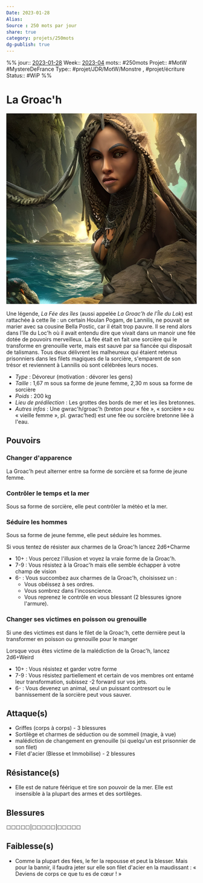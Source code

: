 ```yaml
---
Date: 2023-01-28
Alias:
Source : 250 mots par jour
share: true
category: projets/250mots
dg-publish: true
---
```

%%
jour::  [2023-01-28](2023-01-28.md)
Week:: [2023-04](../../week/2023-04.md)
mots:: #250mots 
Projet:: #MotW #MystereDeFrance
Type:: #projet/JDR/MotW/Monstre , #projet/écriture
Status:: #WiP 
%%
# La Groac'h

![7797f150-a6e0-4896-bb7a-d9555bc77d3a.jpg](../../notes/7797f150-a6e0-4896-bb7a-d9555bc77d3a.jpg)

Une légende, _La Fée des îles_ (aussi appelée _La Groac’h de l’Île du Lok_) est rattachée à cette île : un certain Houlan Pogam, de Lannilis, ne pouvait se marier avec sa cousine Bella Postic, car il était trop pauvre. Il se rend alors dans l'île du Loc'h où il avait entendu dire que vivait dans un manoir une fée dotée de pouvoirs merveilleux. La fée était en fait une sorcière qui le transforme en grenouille verte, mais est sauvé par sa fiancée qui disposait de talismans. Tous deux délivrent les malheureux qui étaient retenus prisonniers dans les filets magiques de la sorcière, s'emparent de son trésor et reviennent à Lannilis où sont célébrées leurs noces.

-  *Type* : Dévoreur (motivation : dévorer les gens)
-  *Taille* : 1,67 m sous sa forme de jeune femme, 2,30 m sous sa forme de sorcière
-  *Poids* : 200 kg
-  *Lieu de prédilection* : Les grottes des bords de mer et les iles bretonnes.
-  *Autres infos* : Une gwrac'h/groac'h (breton pour « fée », « sorcière » ou « vieille femme », pl. gwrac'hed) est une fée ou sorcière bretonne liée à l'eau.
  
## Pouvoirs

### Changer d'apparence

La Groac'h peut alterner entre sa forme de sorcière et sa forme de jeune femme.

### Contrôler le temps et la mer

Sous sa forme de sorcière, elle peut contrôler la météo et la mer.

### Séduire les hommes

Sous sa forme de jeune femme, elle peut séduire les hommes.

Si vous tentez de résister aux charmes de la Groac'h lancez 2d6+Charme
- 10+ : Vous percez l'illusion et voyez la vraie forme de la Groac'h.
- 7-9 : Vous résistez à la Groac'h mais elle semble échapper à votre champ de vision
- 6- : Vous succombez aux charmes de la Groac'h, choisissez un :
	- Vous obéissez à ses ordres.
	- Vous sombrez dans l'incosncience. 
	- Vous reprenez le contrôle en vous blessant (2 blessures ignore l'armure).

### Changer ses victimes en poisson ou grenouille
Si une des victimes est dans le filet de la Groac'h, cette dernière peut la transformer en poisson ou grenouille pour le manger

Lorsque vous êtes victime de la malédiction de la Groac'h, lancez 2d6+Weird
- 10+ : Vous résistez et garder votre forme
- 7-9 : Vous résistez partiellement et certain de vos membres ont entamé leur transformation, subissez -2 forward sur vos jets.
- 6- : Vous devenez un animal, seul un puissant contresort ou le bannissement de la sorcière peut vous sauver.

## Attaque(s)

- Griffes (corps à corps) - 3 blessures
- Sortilège et charmes de séduction ou de sommeil (magie, à vue)
- malédiction de changement en grenouille (si quelqu'un est prisonnier de son filet)
- Filet d'acier (Blesse et Immobilise) - 2 blessures

## Résistance(s)

- Elle est de nature féérique et tire son pouvoir de la mer. Elle est insensible à la plupart des armes et des sortilèges.

## Blessures

☐☐☐☐☐|☐☐☐☐☐|☐☐☐☐☐

## Faiblesse(s)

- Comme la plupart des fées, le fer la repousse et peut la blesser. Mais pour la bannir, il faudra jeter sur elle son filet d'acier en la maudissant : « Deviens de corps ce que tu es de cœur ! » 